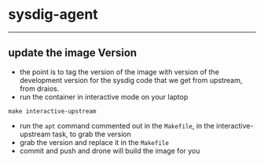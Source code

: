 # sysdig-agent

---

## update the image Version
- the point is to tag the version of the image with version of the development version for the sysdig code that we get from upstream, from draios.
- run the container in interactive mode on your laptop
```
make interactive-upstream
```
- run the `apt` command commented out in the `Makefile`, in the interactive-upstream task, to grab the version
- grab the version and replace it in the `Makefile`
- commit and push and drone will build the image for you
